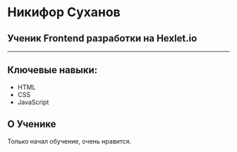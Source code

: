 <!DOCTYPE html>
<html lang="en">
<head>
    <meta charset="UTF-8">
    <meta name="viewport" content="width=device-width, initial-scale=1.0">
    <title>Document</title>
</head>
<body>
   <main>
  <h1>Никифор Суханов</h1>
  <h2>Ученик Frontend разработки на Hexlet.io</h2>

  <hr>

  <section>
    <h2>Ключевые навыки:</h2>
    <ul>
      <li>HTML</li>
      <li>CSS</li>
      <li>JavaScript</li>
    </ul>
  </section>

  <section>
    <h2>О Ученике</h2>
    <p>
      Только начал обучение, очень нравится.
    </p>
  </section>
</main> 
</body>
</html>

